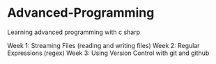 # Advanced-Programming
Learning advanced programming with c sharp

Week 1: Streaming Files (reading and writing files)
Week 2: Regular Expressions (regex)
Week 3: Using Version Control with git and github
